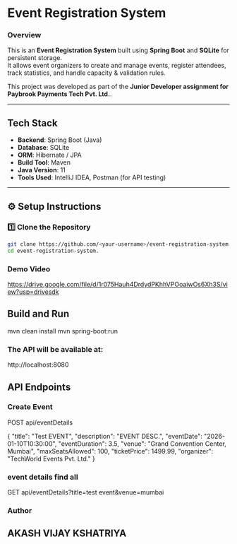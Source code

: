 # Event Registration System

### Overview
This is an **Event Registration System** built using **Spring Boot** and **SQLite** for persistent storage.  
It allows event organizers to create and manage events, register attendees, track statistics, and handle capacity & validation rules.

This project was developed as part of the **Junior Developer assignment for Paybrook Payments Tech Pvt. Ltd.**.

---

## Tech Stack

- **Backend**: Spring Boot (Java)
- **Database**: SQLite
- **ORM**: Hibernate / JPA
- **Build Tool**: Maven
- **Java Version**: 11
- **Tools Used**: IntelliJ IDEA, Postman (for API testing)

---

## ⚙️ Setup Instructions

### 1️⃣ Clone the Repository
```bash
git clone https://github.com/<your-username>/event-registration-system.git
cd event-registration-system.
```


### Demo Video

https://drive.google.com/file/d/1r075Hauh4DrdydPKhhVPOoaiwOs6Xh3S/view?usp=drivesdk

## Build and Run
mvn clean install
mvn spring-boot:run

### The API will be available at:
http://localhost:8080

## API Endpoints
### Create Event
POST api/eventDetails

{
  "title": "Test EVENT",
  "description": "EVENT DESC.",
  "eventDate": "2026-01-10T10:30:00",
  "eventDuration": 3.5,
  "venue": "Grand Convention Center, Mumbai",
  "maxSeatsAllowed": 100,
  "ticketPrice": 1499.99,
  "organizer": "TechWorld Events Pvt. Ltd."
}
### event details find all
GET api/eventDetails?title=test event&venue=mumbai

### Author
## AKASH VIJAY KSHATRIYA

